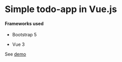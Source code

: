 # Simple todo-app in Vue.js

#### Frameworks used

- Bootstrap 5

- Vue 3

See [demo](https://sntodovue3app.herokuapp.com/)
